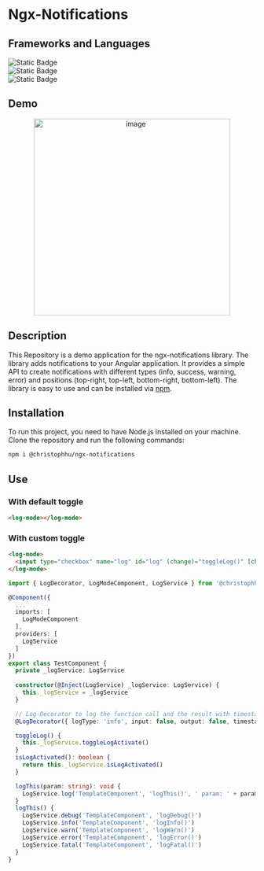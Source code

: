 # Ngx-Notifications

## Frameworks and Languages
<p align="left">
  <img alt="Static Badge" src="https://img.shields.io/badge/19.2.0-000000?style=for-the-badge&logo=angular&logoColor=white&label=Angular&labelColor=000000"><br>
  <img alt="Static Badge" src="https://img.shields.io/badge/4.1.4-000000?style=for-the-badge&logo=tailwindcss&logoColor=white&label=Tailwind&labelColor=06B6D4&color=000000"><br>
  <img alt="Static Badge" src="https://img.shields.io/badge/5.7.2-000000?style=for-the-badge&logo=typescript&logoColor=white&label=Typescript&labelColor=007ACC&color=000000">
</p>

## Demo
<p align="center">
  <a href="https://christophhu.github.io/ngx-notifications"><img src="https://github.com/ChristophHu/ChristophHu/blob/main/assets/img/ngx-notifications.png" width="400" alt="image" /></a>
</p>

## Description
This Repository is a demo application for the ngx-notifications library. The library adds notifications to your Angular application. It provides a simple API to create notifications with different types (info, success, warning, error) and positions (top-right, top-left, bottom-right, bottom-left). The library is easy to use and can be installed via [npm](https://www.npmjs.com/package/@christophhu/ngx-notifications).

## Installation
To run this project, you need to have Node.js installed on your machine. Clone the repository and run the following commands:

```bash
npm i @christophhu/ngx-notifications
```

## Use
### With default toggle
```html
<log-mode></log-mode>
```

### With custom toggle
```html
<log-mode>
  <input type="checkbox" name="log" id="log" (change)="toggleLog()" [checked]="isLogActivated()" class="cursor-pointer">
</log-mode>
```

```typescript
import { LogDecorator, LogModeComponent, LogService } from '@christophhu/ngx-log-mode'

@Component({
  ...
  imports: [
    LogModeComponent
  ],
  providers: [
    LogService
  ]
})
export class TestComponent {
  private _logService: LogService
  
  constructor(@Inject(LogService) _logService: LogService) {
    this._logService = _logService
  }

  // Log-Decorator to log the function call and the result with timestamp
  @LogDecorator({ logType: 'info', input: false, output: false, timestamp: true })

  toggleLog() {
    this._logService.toggleLogActivate()
  }
  isLogActivated(): boolean {
    return this._logService.isLogActivated()
  }

  logThis(param: string): void {
    LogService.log('TemplateComponent', 'logThis()', ' param: ' + param)
  }
  logThis() {
    LogService.debug('TemplateComponent', 'logDebug()')
    LogService.info('TemplateComponent', 'logInfo()')
    LogService.warn('TemplateComponent', 'logWarn()')
    LogService.error('TemplateComponent', 'logError()')
    LogService.fatal('TemplateComponent', 'logFatal()')
  }
}
```